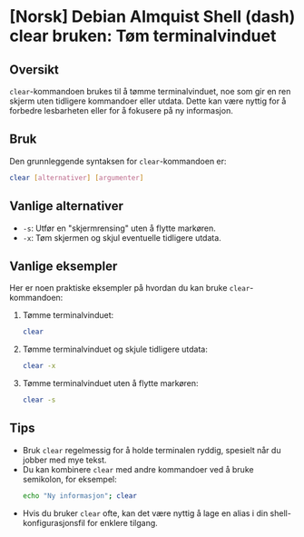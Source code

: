 # [Norsk] Debian Almquist Shell (dash) clear bruken: Tøm terminalvinduet

## Oversikt
`clear`-kommandoen brukes til å tømme terminalvinduet, noe som gir en ren skjerm uten tidligere kommandoer eller utdata. Dette kan være nyttig for å forbedre lesbarheten eller for å fokusere på ny informasjon.

## Bruk
Den grunnleggende syntaksen for `clear`-kommandoen er:

```bash
clear [alternativer] [argumenter]
```

## Vanlige alternativer
- `-s`: Utfør en "skjermrensing" uten å flytte markøren.
- `-x`: Tøm skjermen og skjul eventuelle tidligere utdata.

## Vanlige eksempler
Her er noen praktiske eksempler på hvordan du kan bruke `clear`-kommandoen:

1. Tømme terminalvinduet:
   ```bash
   clear
   ```

2. Tømme terminalvinduet og skjule tidligere utdata:
   ```bash
   clear -x
   ```

3. Tømme terminalvinduet uten å flytte markøren:
   ```bash
   clear -s
   ```

## Tips
- Bruk `clear` regelmessig for å holde terminalen ryddig, spesielt når du jobber med mye tekst.
- Du kan kombinere `clear` med andre kommandoer ved å bruke semikolon, for eksempel:
  ```bash
  echo "Ny informasjon"; clear
  ```
- Hvis du bruker `clear` ofte, kan det være nyttig å lage en alias i din shell-konfigurasjonsfil for enklere tilgang.